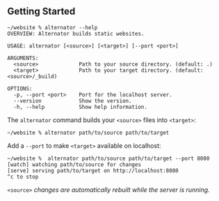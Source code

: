 ## Getting Started

```shell
~/website % alternator --help
OVERVIEW: Alternator builds static websites.

USAGE: alternator [<source>] [<target>] [--port <port>]

ARGUMENTS:
  <source>             Path to your source directory. (default: .)
  <target>             Path to your target directory. (default: <source>/_build)

OPTIONS:
  -p, --port <port>    Port for the localhost server.
  --version            Show the version.
  -h, --help           Show help information.
```

The `alternator` command builds your `<source>` files into `<target>`:

```shell
~/website % alternator path/to/source path/to/target
```

Add a `--port` to make `<target>` available on localhost:

```shell
~/website %  alternator path/to/source path/to/target --port 8080
[watch] watching path/to/source for changes
[serve] serving path/to/target on http://localhost:8080
^c to stop
```

`<source>` _changes are automatically rebuilt while the server is running._
